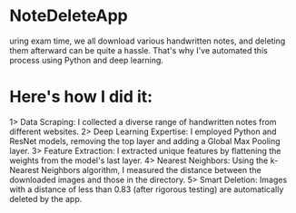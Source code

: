 # NoteDeleteApp
uring exam time, we all download various handwritten notes, and deleting them afterward can be quite a hassle. That's why I've automated this process using Python and deep learning.

# Here's how I did it:

1> Data Scraping: I collected a diverse range of handwritten notes from different websites.
2> Deep Learning Expertise: I employed Python and ResNet models, removing the top layer and adding a Global Max Pooling layer.
3> Feature Extraction: I extracted unique features by flattening the weights from the model's last layer.
4> Nearest Neighbors: Using the k-Nearest Neighbors algorithm, I measured the distance between the downloaded images and those in the directory.
5> Smart Deletion: Images with a distance of less than 0.83 (after rigorous testing) are automatically deleted by the app.

